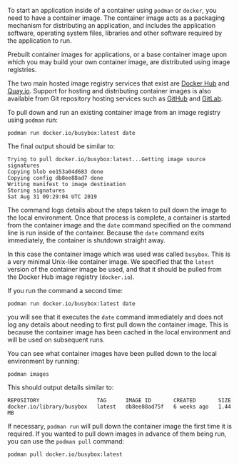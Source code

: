 To start an application inside of a container using `podman` or `docker`, you need to have a container image. The container image acts as a packaging mechanism for distributing an application, and includes the application software, operating system files, libraries and other software required by the application to run.

Prebuilt container images for applications, or a base container image upon which you may build your own container image, are distributed using image registries.

The two main hosted image registry services that exist are [Docker Hub](https://https://hub.docker.com/) and [Quay.io](https://quay.io). Support for hosting and distributing container images is also available from Git repository hosting services such as [GitHub](http://github.com/) and [GitLab](https://gitlab.com/).

To pull down and run an existing container image from an image registry using `podman` run:

```execute
podman run docker.io/busybox:latest date
```

The final output should be similar to:

```
Trying to pull docker.io/busybox:latest...Getting image source signatures
Copying blob ee153a04d683 done
Copying config db8ee88ad7 done
Writing manifest to image destination
Storing signatures
Sat Aug 31 09:29:04 UTC 2019
```

The command logs details about the steps taken to pull down the image to the local environment. Once that process is complete, a container is started from the container image and the `date` command specified on the command line is run inside of the container. Because the `date` command exits immediately, the container is shutdown straight away.

In this case the container image which was used was called `busybox`. This is a very minimal Unix-like container image. We specified that the `latest` version of the container image be used, and that it should be pulled from the Docker Hub image registry (`docker.io`).

If you run the command a second time:

```execute
podman run docker.io/busybox:latest date
```

you will see that it executes the `date` command immediately and does not log any details about needing to first pull down the container image. This is because the container image has been cached in the local environment and will be used on subsequent runs.

You can see what container images have been pulled down to the local environment by running:

```execute
podman images
```

This should output details similar to:

```
REPOSITORY                  TAG      IMAGE ID       CREATED       SIZE
docker.io/library/busybox   latest   db8ee88ad75f   6 weeks ago   1.44 MB
```

If necessary, `podman run` will pull down the container image the first time it is required. If you wanted to pull down images in advance of them being run, you can use the `podman pull` command:

```execute
podman pull docker.io/busybox:latest
```
